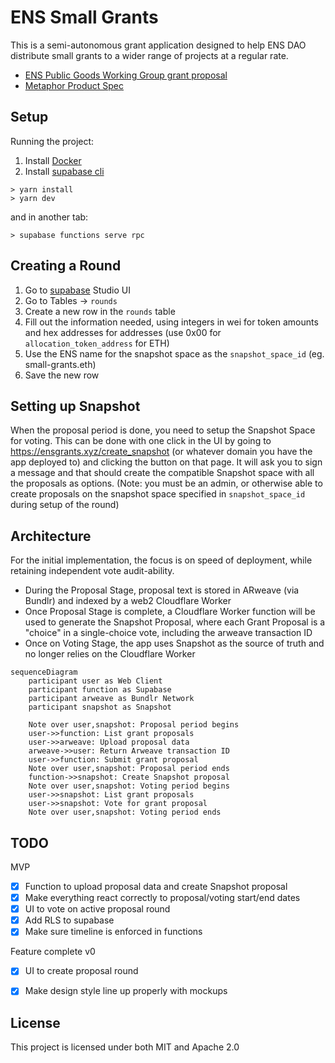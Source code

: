 # ENS Small Grants
This is a semi-autonomous grant application designed to help ENS DAO distribute small grants to a wider range of projects at a regular rate.

- [ENS Public Goods Working Group grant proposal](https://discuss.ens.domains/t/pg-wg-proposal-ens-small-grants/12843)
- [Metaphor Product Spec](https://metaphorxyz.notion.site/ENS-Small-Grants-3d75af5ba7a64954b81eed23191fbfd4)

## Setup

Running the project:

1. Install [Docker](https://www.docker.com/products/docker-desktop/)
2. Install [supabase cli](https://github.com/supabase/cli#install-the-cli)
```
> yarn install
> yarn dev
```

and in another tab:

```
> supabase functions serve rpc
```

## Creating a Round

1. Go to [supabase](https://supabase.com) Studio UI
2. Go to Tables -> `rounds`
3. Create a new row in the `rounds` table
4. Fill out the information needed, using integers in wei for token amounts and hex addresses for addresses (use 0x00 for `allocation_token_address` for ETH)
5. Use the ENS name for the snapshot space as the `snapshot_space_id` (eg. small-grants.eth)
6. Save the new row

## Setting up Snapshot

When the proposal period is done, you need to setup the Snapshot Space for voting. This can be done with one click in the UI by going to https://ensgrants.xyz/create_snapshot (or whatever domain you have the app deployed to) and clicking the button on that page. It will ask you to sign a message and that should create the compatible Snapshot space with all the proposals as options. (Note: you must be an admin, or otherwise able to create proposals on the snapshot space specified in `snapshot_space_id` during setup of the round)

## Architecture
For the initial implementation, the focus is on speed of deployment, while retaining independent vote audit-ability.

- During the Proposal Stage, proposal text is stored in ARweave (via Bundlr) and indexed by a web2 Cloudflare Worker
- Once Proposal Stage is complete, a Cloudflare Worker function will be used to generate the Snapshot Proposal, where each Grant Proposal is a "choice" in a single-choice vote, including the arweave transaction ID
- Once on Voting Stage, the app uses Snapshot as the source of truth and no longer relies on the Cloudflare Worker

```mermaid
sequenceDiagram
    participant user as Web Client
    participant function as Supabase
    participant arweave as Bundlr Network
    participant snapshot as Snapshot

    Note over user,snapshot: Proposal period begins
    user->>function: List grant proposals
    user->>arweave: Upload proposal data
    arweave->>user: Return Arweave transaction ID
    user->>function: Submit grant proposal
    Note over user,snapshot: Proposal period ends
    function->>snapshot: Create Snapshot proposal
    Note over user,snapshot: Voting period begins
    user->>snapshot: List grant proposals
    user->>snapshot: Vote for grant proposal
    Note over user,snapshot: Voting period ends
```

## TODO

MVP
- [x] Function to upload proposal data and create Snapshot proposal
- [x] Make everything react correctly to proposal/voting start/end dates
- [x] UI to vote on active proposal round
- [x] Add RLS to supabase
- [x] Make sure timeline is enforced in functions

Feature complete v0
- [x] UI to create proposal round
- [x] Make design style line up properly with mockups


## License
This project is licensed under both MIT and Apache 2.0
